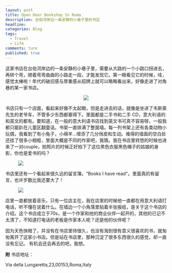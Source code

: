 ```yaml
---  
layout: post  
title: Open Door Bookshop In Roma  
description: 台伯河岸边一条安静的小巷子里的书店    
headline: 
categories: Blog  
tags: 
  - Travel
  - Life  
comments: ture  
published: true  
---  
```


这家书店在台伯河岸边的一条安静的小巷子里，需要从大路的一个小路口拐进去，再转个弯，顺着弯弯曲曲的小路走一段，才能发现它。第一眼看见它的时候，哇，感觉太棒啦！年代的破旧感与厚重感从招牌上就可以略略看出来，好像走进了对角巷的某一家书店。

<center>
<img src="http://i1045.photobucket.com/albums/b457/Leah_li/Blog/IMG_2758_zpsfspqacgt.jpg">
</center>

书店只有一个店面，看起来好像不太起眼，但是走进去的话，就像是坐进了韦斯莱先生的老爷车，不管多少东西都塞得下。里面都是二手书和二手 CD，意大利语的和英文的都有。要知道，在一般的意大利语书店找到英文书可真不容易呀，一般我都只能趴在儿童区翻童话。书架一直排满了整面墙。每一列书架上还有各类动物小玩偶，我看到了有小兔子，小绵羊...增添了几分俏皮和生动。难得的墙面的空白处还挂了很多小相框，里面大概是不同的作家吧，我猜。我在书店里转悠的时候也进来了一对couple，拍照片的时候正好拍下了这位黑色衣服黑色帽子的姑娘的身影，你也是爱书的吗？

<figure>
<img src="http://i1045.photobucket.com/albums/b457/Leah_li/Blog/IMG_2754_zpsi18xkgeq.jpg">
</figure>

书店里还有一个看起来很久远的留言簿。“Books I have read"。里面真的有留言，也许岁数比我还要大了！

<figure>
<img src="http://i1045.photobucket.com/albums/b457/Leah_li/Blog/IMG_2749_zpszonimpjf.jpg">
</figure>

店里一直都放着音乐，只有一位店主在，我在店里的时候他一直都在用意大利语打电话，听不懂在说着什么。在墙边一个小角落里贴着半张报纸，是关于这个书店的介绍。这个书店成立于70s，是一个作家和他的商业伙伴一起开的，其他的已记不太清了，不知道打电话的老板是作家本人呢？还是他的伙伴呢？

因为天色快暗了，并没有在书店里待很久，也没有淘到很有意义很喜欢的书，就匆匆离开了这家小书店。但是站在书店里，那种沉淀了很多东西很久的感觉，却一直没有忘记。
有机会还会再去的吧，我想。


**附** 书店地址：

Via della Lungaretta,23,00153,Roma,Italy
